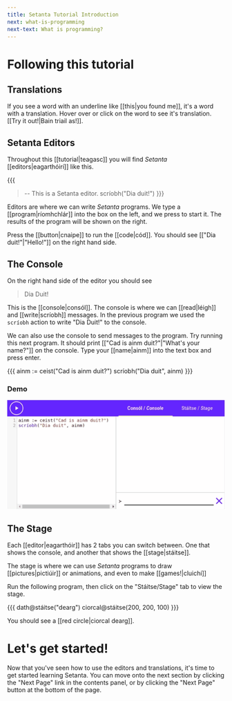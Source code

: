 ```yaml
---
title: Setanta Tutorial Introduction
next: what-is-programming
next-text: What is programming?
---
```


# Following this tutorial

## Translations

If you see a word with an underline like [[this|you found me]], it's a word with a translation.
Hover over or click on the word to see it's translation. [[Try it out!|Bain triail as!]].

## Setanta Editors

Throughout this [[tutorial|teagasc]] you will find *Setanta* [[editors|eagarthóirí]] like this.

{{{
>-- This is a Setanta editor.
scríobh("Dia duit!")
}}}

Editors are where we can write *Setanta* programs. We type a [[program|ríomhchlár]] into the box on the left, and we press <iron-icon class="play" icon="av:play-arrow"></iron-icon> to start it.
The results of the program will be shown on the right.

Press the <iron-icon class="play" icon="av:play-arrow"></iron-icon> [[button|cnaipe]] to run the [[code|cód]].
You should see [["Dia duit!"|&quot;Hello!&quot;]] on the right hand side.

## The Console

On the right hand side of the editor you should see

> Dia Duit!

This is the [[console|consól]]. The console is where we can [[read|léigh]] and [[write|scríobh]] messages. In the previous program we used the `scríobh` action to write "Dia Duit!" to the console.

We can also use the console to send messages to the program. Try running this next program. It should print [["Cad is ainm duit?"|&quot;What's your name?&quot;]] on the console. Type your [[name|ainm]] into the text box and press enter.

{{{
ainm := ceist("Cad is ainm duit?")
scríobh("Dia duit", ainm)
}}}

### Demo 

![Entering your name](assets/intro-name.gif)

## The Stage

Each [[editor|eagarthóir]] has 2 tabs you can switch between. One that shows the console, and another that shows the [[stage|stáitse]].

The stage is where we can use *Setanta* programs to draw [[pictures|pictiúir]] or animations, and even to make [[games!|cluichí]]

Run the following program, then click on the "Stáitse/Stage" tab to view the stage.

{{{
dath@stáitse("dearg")
ciorcal@stáitse(200, 200, 100)
}}}

You should see a [[red circle|ciorcal dearg]].

# Let's get started!

Now that you've seen how to use the editors and translations, it's time to get started learning Setanta. You can move onto the next section by clicking the "Next Page" link in the contents panel, or by clicking the "Next Page" button at the bottom of the page.
